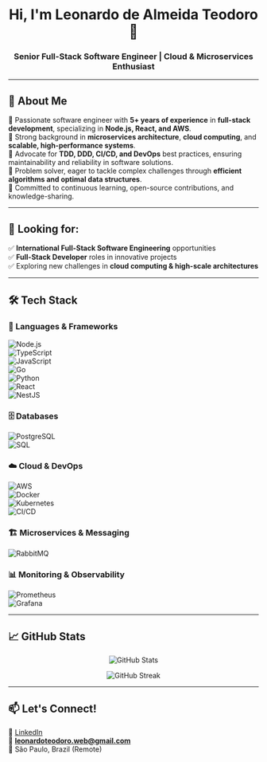 <h1 align="center">Hi, I'm Leonardo de Almeida Teodoro 👋</h1>
<h3 align="center">Senior Full-Stack Software Engineer | Cloud & Microservices Enthusiast</h3>

---

## 🚀 About Me  
🔹 Passionate software engineer with **5+ years of experience** in **full-stack development**, specializing in **Node.js, React, and AWS**.  
🔹 Strong background in **microservices architecture**, **cloud computing**, and **scalable, high-performance systems**.  
🔹 Advocate for **TDD, DDD, CI/CD, and DevOps** best practices, ensuring maintainability and reliability in software solutions.  
🔹 Problem solver, eager to tackle complex challenges through **efficient algorithms and optimal data structures**.  
🔹 Committed to continuous learning, open-source contributions, and knowledge-sharing.  

---

## 🎯 Looking for:  
✅ **International Full-Stack Software Engineering** opportunities  
✅ **Full-Stack Developer** roles in innovative projects  
✅ Exploring new challenges in **cloud computing & high-scale architectures**  

---

## 🛠️ Tech Stack  

### 📌 Languages & Frameworks  
![Node.js](https://img.shields.io/badge/Node.js-339933?style=for-the-badge&logo=nodedotjs&logoColor=white)  
![TypeScript](https://img.shields.io/badge/TypeScript-007ACC?style=for-the-badge&logo=typescript&logoColor=white)  
![JavaScript](https://img.shields.io/badge/JavaScript-F7DF1E?style=for-the-badge&logo=javascript&logoColor=black)  
![Go](https://img.shields.io/badge/Go-00ADD8?style=for-the-badge&logo=go&logoColor=white)  
![Python](https://img.shields.io/badge/Python-3776AB?style=for-the-badge&logo=python&logoColor=white)  
![React](https://img.shields.io/badge/React-20232A?style=for-the-badge&logo=react&logoColor=61DAFB)  
![NestJS](https://img.shields.io/badge/NestJS-E0234E?style=for-the-badge&logo=nestjs&logoColor=white)  

### 🗄️ Databases  
![PostgreSQL](https://img.shields.io/badge/PostgreSQL-336791?style=for-the-badge&logo=postgresql&logoColor=white)  
![SQL](https://img.shields.io/badge/SQL-CC2927?style=for-the-badge&logo=microsoftsqlserver&logoColor=white)  

### ☁️ Cloud & DevOps  
![AWS](https://img.shields.io/badge/AWS-FF9900?style=for-the-badge&logo=amazonaws&logoColor=white)  
![Docker](https://img.shields.io/badge/Docker-2496ED?style=for-the-badge&logo=docker&logoColor=white)  
![Kubernetes](https://img.shields.io/badge/Kubernetes-326CE5?style=for-the-badge&logo=kubernetes&logoColor=white)  
![CI/CD](https://img.shields.io/badge/CI%2FCD-004080?style=for-the-badge&logo=githubactions&logoColor=white)  

### 🏗️ Microservices & Messaging  
![RabbitMQ](https://img.shields.io/badge/RabbitMQ-FF6600?style=for-the-badge&logo=rabbitmq&logoColor=white)  

### 📊 Monitoring & Observability  
![Prometheus](https://img.shields.io/badge/Prometheus-E6522C?style=for-the-badge&logo=prometheus&logoColor=white)  
![Grafana](https://img.shields.io/badge/Grafana-F46800?style=for-the-badge&logo=grafana&logoColor=white)  

---

## 📈 GitHub Stats  

<p align="center">
  <img src="https://github-readme-stats.vercel.app/api?username=leonardoteodoro&show_icons=true&theme=radical" alt="GitHub Stats" />
</p>

<p align="center">
  <img src="https://github-readme-streak-stats.herokuapp.com/?user=leonardoteodoro&theme=radical" alt="GitHub Streak" />
</p>

---

## 📫 Let's Connect!  
💼 [LinkedIn](https://www.linkedin.com/in/leonardoteodoro)  
📧 **leonardoteodoro.web@gmail.com**  
📍 São Paulo, Brazil (Remote)  
